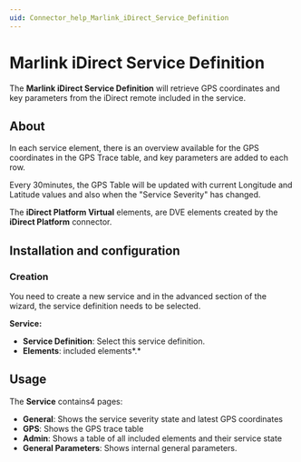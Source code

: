 ```yaml
---
uid: Connector_help_Marlink_iDirect_Service_Definition
---
```


# Marlink iDirect Service Definition

The **Marlink iDirect Service Definition** will retrieve GPS coordinates and key parameters from the iDirect remote included in the service.

## About

In each service element, there is an overview available for the GPS coordinates in the GPS Trace table, and key parameters are added to each row.

Every 30minutes, the GPS Table will be updated with current Longitude and Latitude values and also when the "Service Severity" has changed.

The **iDirect Platform Virtual** elements, are DVE elements created by the **iDirect Platform** connector.

## Installation and configuration

### Creation

You need to create a new service and in the advanced section of the wizard, the service definition needs to be selected.

**Service:**

- **Service Definition**: Select this service definition.
- **Elements**: included elements*.*

## Usage

The **Service** contains4 pages:

- **General**: Shows the service severity state and latest GPS coordinates
- **GPS**: Shows the GPS trace table
- **Admin**: Shows a table of all included elements and their service state
- **General Parameters**: Shows internal general parameters.
